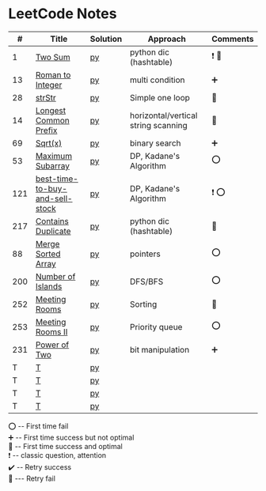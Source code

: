 # LeetCode Notes 


| #   | Title                                                                                            | Solution                                    | Approach                            | Comments                        |  
|-----|--------------------------------------------------------------------------------------------------|---------------------------------------------|-------------------------------------|---------------------------------|
| 1   | [Two Sum](https://leetcode.com/problems/two-sum/)                                                | [py](hashTable/TwoSum.md)                   | python dic (hashtable)              | :heavy_exclamation_mark:  :100: |
| 13  | [Roman to Integer](https://leetcode.com/problems/roman-to-integer/)                              | [py](general/Roman.md)                      | multi condition                     | :heavy_plus_sign:               |
| 28  | [strStr](https://leetcode.com/problems/implement-strstr/)                                        | [py](general/strStr.md)                     | Simple one loop                     | :100:                           |
| 14  | [Longest Common Prefix](https://leetcode.com/problems/longest-common-prefix/)                    | [py](general/prefix.md)                     | horizontal/vertical string scanning | :100:                           |
| 69  | [Sqrt(x)](https://leetcode.com/problems/sqrtx/)                                                  | [py](./math/sqrt.md)                        | binary search                       | :heavy_plus_sign:               |
| 53  | [Maximum Subarray](https://leetcode.com/problems/maximum-subarray/)                              | [py](dynamicProgramming/maximumSubarray.md) | DP, Kadane's Algorithm              | :o:                             |
| 121 | [best-time-to-buy-and-sell-stock](https://leetcode.com/problems/best-time-to-buy-and-sell-stock/) | [py](dynamicProgramming/stock.md)           | DP, Kadane's Algorithm              | :heavy_exclamation_mark:  :o:   |
| 217 | [Contains Duplicate](https://leetcode.com/problems/contains-duplicate/)                          | [py](general/containDuplicates.md)          | python dic (hashtable)              | :100:                           |
| 88  | [Merge Sorted Array](https://leetcode.com/problems/merge-sorted-array/)                          | [py](pointers/MergeSortedArray.md)          | pointers                            | :o:                             |
| 200 | [Number of Islands](https://leetcode.com/problems/number-of-islands/)                            | [py](DFS-BFS/number-of-islands.md)          | DFS/BFS                             | :o:                             |
| 252 | [Meeting Rooms](https://leetcode.com/problems/meeting-rooms/)                                    | [py](array/MeetingRooms.md)                 | Sorting                             | :100:                           |
| 253 | [Meeting Rooms II](https://leetcode.com/problems/meeting-rooms-ii/)                              | [py](heap/MeetingRoomsII.md)                | Priority queue                      | :o:                             |
| 231 | [Power of Two](https://leetcode.com/problems/power-of-two/)                                      | [py](BitManipulation/PowerofTwo.md)         | bit manipulation                    | :heavy_plus_sign:               |
| T   | [T]()                                                                                            | [py](general/strStr.md)                     |                                     |                                 |
| T   | [T]()                                                                                            | [py](general/strStr.md)                     |                                     |                                 |
| T   | [T]()                                                                                            | [py](general/strStr.md)                     |                                     |                                 |
| T   | [T]()                                                                                            | [py](general/strStr.md)                     |                                     |                                 |

:o: -- First time fail       
:heavy_plus_sign: -- First time success but not optimal     
:100: -- First time success and optimal    
:heavy_exclamation_mark: -- classic question, attention        
:heavy_check_mark: -- Retry success      
:small_red_triangle: --- Retry fail     